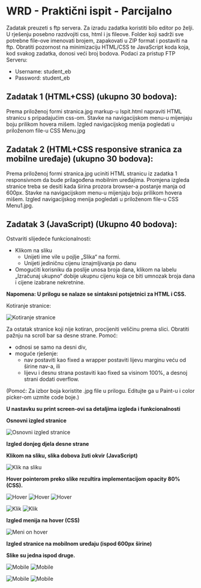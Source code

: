 # WRD - Praktični ispit - Parcijalno

Zadatak preuzeti s ftp servera. Za izradu zadatka koristiti bilo editor po želji. U rješenju posebno razdvojiti css, html i js fileove. Folder koji sadrži sve potrebne file-ove imenovati brojem, zapakovati u ZIP format i postaviti na ftp. Obratiti pozornost na minimizaciju HTML/CSS te JavaScript koda koja, kod svakog zadatka, donosi veći broj bodova.
Podaci za pristup FTP Serveru:
*	Username: student_eb
*	Password: student_eb

## Zadatak 1 (HTML+CSS) (ukupno 30 bodova):

Prema priloženoj formi stranica.jpg markup-u Ispit.html napraviti HTML stranicu s pripadajućim css-om. Stavke na navigacijskom menu-u mijenjaju boju prilikom hovera mišem. Izgled navigacijskog menija pogledati u priloženom file-u CSS Menu.jpg

## Zadatak 2 (HTML+CSS responsive stranica za mobilne uređaje) (ukupno 30 bodova):

Prema priloženoj formi stranica.jpg uciniti HTML stranicu iz zadatka 1 responsivnom da bude prilagođena mobilnim uređajima. Promjena izgleda stranice treba se desiti kada širina prozora browser-a postanje manja od 600px. Stavke na navigacijskom menu-u mijenjaju boju prilikom hovera mišem. Izgled navigacijskog menija pogledati u priloženom file-u CSS Menu1.jpg. 

## Zadatak 3 (JavaScript) (Ukupno 40 bodova):

Ostvariti slijedeće funkcionalnosti:
* Klikom na sliku 
    * Unijeti ime vile u pojlje „Slika“ na formi.
    * Unijeti jediničnu cijenu iznajmljivanja po danu
* Omogućiti korisniku da poslije unosa broja dana, klikom na labelu „Izračunaj ukupno“ dobije ukupnu cijenu koja ce biti umnozak broja dana i cijene izabrane nekretnine.

**Napomena: U prilogu se nalaze se sintaksni potsjetnici za HTML i CSS.**


Kotiranje stranice:

![Kotiranje stranice](src-readme/Slika_01.png)

Za ostatak stranice koji nije kotiran, procijeniti veličinu prema slici.
Obratiti pažnju na scroll bar sa desne strane. Pomoć: 
* odnosi se samo na desni div,
* moguće rješenje:
    * nav postaviti kao fixed a wrapper postaviti lijevu marginu veću od širine nav-a, ili
    * lijevu i desnu strana postaviti kao fixed sa visinom 100%, a desnoj strani dodati overflow.


(Pomoć: Za izbor boja koristite .jpg file u prilogu. Editujte ga u Paint-u i color picker-om uzmite code boje.)

**U nastavku su print screen-ovi sa detaljima izgleda i funkcionalnosti**

**Osnovni izgled stranice**

![Osnovni izgled stranice](src-readme/Slika_02.png)

**Izgled donjeg djela desne strane**

**Klikom na sliku, slika dobova žuti okvir (JavaScript)**

![Klik na sliku](src-readme/Slika_03.png)

**Hover pointerom preko slike rezultira implementacijom opacity 80% (CSS).**

![Hover](src-readme/Slika_04.png)
![Hover](src-readme/Slika_05.png)
![Hover](src-readme/Slika_06.png)

![Klik](src-readme/Slika_07.png)
![Klik](src-readme/Slika_08.png)

**Izgled menija na hover (CSS)**

![Meni on hover](src-readme/Slika_09.png)

**Izgled stranice na mobilnom uređaju (ispod 600px širine)**

**Slike su jedna ispod druge.**

![Mobile](src-readme/Slika_10.png) ![Mobile](src-readme/Slika_11.png)

![Mobile](src-readme/Slika_12.png) ![Mobile](src-readme/Slika_13.png)